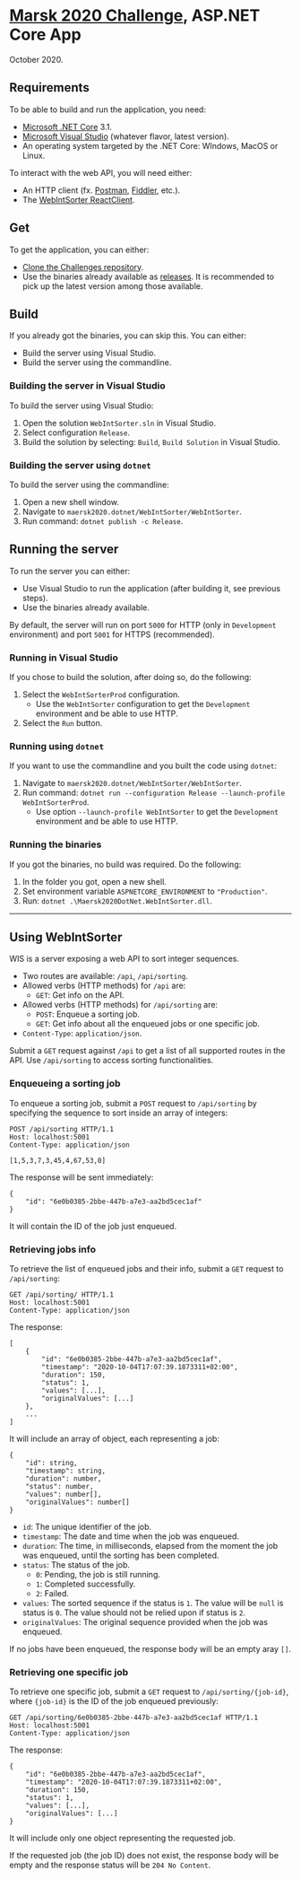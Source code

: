 # [Marsk 2020 Challenge](Challenge.md), ASP.NET Core App
October 2020.

## Requirements
To be able to build and run the application, you need:

- [Microsoft .NET Core](https://dotnet.microsoft.com/download) 3.1.
- [Microsoft Visual Studio](https://visualstudio.microsoft.com/) (whatever flavor, latest version).
- An operating system targeted by the .NET Core: WIndows, MacOS or Linux.

To interact with the web API, you will need either:

- An HTTP client (fx. [Postman](https://www.postman.com/), [Fiddler](https://www.telerik.com/download/fiddler), etc.).
- The [WebIntSorter ReactClient](WebIntSorter/WebIntSorter.ReactClient/README.md).

## Get
To get the application, you can either:

- [Clone the Challenges repository](https://github.com/andry-tino/coding-challenges.git).
- Use the binaries already available as [releases](https://github.com/andry-tino/coding-challenges/releases). It is recommended to pick up the latest version among those available.

## Build
If you already got the binaries, you can skip this.
You can either:

- Build the server using Visual Studio.
- Build the server using the commandline.

### Building the server in Visual Studio
To build the server using Visual Studio:

1. Open the solution `WebIntSorter.sln` in Visual Studio.
2. Select configuration `Release`.
3. Build the solution by selecting: `Build`, `Build Solution` in Visual Studio.

### Building the server using `dotnet`
To build the server using the commandline:

1. Open a new shell window.
2. Navigate to `maersk2020.dotnet/WebIntSorter/WebIntSorter`.
3. Run command: `dotnet publish -c Release`.

## Running the server
To run the server you can either:

- Use Visual Studio to run the application (after building it, see previous steps).
- Use the binaries already available.

By default, the server will run on port `5000` for HTTP (only in `Development` environment) and port `5001` for HTTPS (recommended).

### Running in Visual Studio
If you chose to build the solution, after doing so, do the following:

1. Select the `WebIntSorterProd` configuration.
    - Use the `WebIntSorter` configuration to get the `Development` environment and be able to use HTTP.
2. Select the `Run` button.

### Running using `dotnet`
If you want to use the commandline and you built the code using `dotnet`:

1. Navigate to `maersk2020.dotnet/WebIntSorter/WebIntSorter`.
2. Run command: `dotnet run --configuration Release --launch-profile WebIntSorterProd`.
    - Use option `--launch-profile WebIntSorter` to get the `Development` environment and be able to use HTTP.

### Running the binaries
If you got the binaries, no build was required. Do the following:

1. In the folder you got, open a new shell.
2. Set environment variable `ASPNETCORE_ENVIRONMENT` to `"Production"`.
3. Run: `dotnet .\Maersk2020DotNet.WebIntSorter.dll`.

---

## Using WebIntSorter
WIS is a server exposing a web API to sort integer sequences.

- Two routes are available: `/api`, `/api/sorting`.
- Allowed verbs  (HTTP methods) for `/api` are:
	- `GET`: Get info on the API.
- Allowed verbs  (HTTP methods) for `/api/sorting` are:
    - `POST`: Enqueue a sorting job.
	- `GET`: Get info about all the enqueued jobs or one specific job.
- `Content-Type`: `application/json`.

Submit a `GET` request against `/api` to get a list of all supported routes in the API. Use `/api/sorting` to access sorting functionalities.

### Enqueueing a sorting job
To enqueue a sorting job, submit a `POST` request to `/api/sorting` by specifying the sequence to sort inside an array of integers:

```
POST /api/sorting HTTP/1.1
Host: localhost:5001
Content-Type: application/json

[1,5,3,7,3,45,4,67,53,0]
```

The response will be sent immediately:

```
{
    "id": "6e0b0385-2bbe-447b-a7e3-aa2bd5cec1af"
}
```

It will contain the ID of the job just enqueued.

### Retrieving jobs info
To retrieve the list of enqueued jobs and their info, submit a `GET` request to `/api/sorting`:

```
GET /api/sorting/ HTTP/1.1
Host: localhost:5001
Content-Type: application/json
```

The response:

```
[
	{
		"id": "6e0b0385-2bbe-447b-a7e3-aa2bd5cec1af",
		"timestamp": "2020-10-04T17:07:39.1873311+02:00",
		"duration": 150,
		"status": 1,
		"values": [...],
		"originalValues": [...]
	},
	...
]
```

It will include an array of object, each representing a job:

```
{
	"id": string,
	"timestamp": string,
	"duration": number,
	"status": number,
	"values": number[],
	"originalValues": number[]
}
```

- `id`: The unique identifier of the job.
- `timestamp`: The date and time when the job was enqueued.
- `duration`: The time, in milliseconds, elapsed from the moment the job was enqueued, until the sorting has been completed.
- `status`: The status of the job.
    - `0`: Pending, the job is still running.
	- `1`: Completed successfully.
	- `2`: Failed.
- `values`: The sorted sequence if the status is `1`. The value will be `null` is status is `0`. The value should not be relied upon if status is `2`.
- `originalValues`: The original sequence provided when the job was enqueued.

If no jobs have been enqueued, the response body will be an empty aray `[]`.

### Retrieving one specific job
To retrieve one specific job, submit a `GET` request to `/api/sorting/{job-id}`, where
`{job-id}` is the ID of the job enqueued previously:

```
GET /api/sorting/6e0b0385-2bbe-447b-a7e3-aa2bd5cec1af HTTP/1.1
Host: localhost:5001
Content-Type: application/json
```

The response:

```
{
	"id": "6e0b0385-2bbe-447b-a7e3-aa2bd5cec1af",
	"timestamp": "2020-10-04T17:07:39.1873311+02:00",
	"duration": 150,
	"status": 1,
	"values": [...],
	"originalValues": [...]
}
```

It will include only one object representing the requested job.

If the requested job (the job ID) does not exist, the response body will be empty and the response status will be `204 No Content`.
